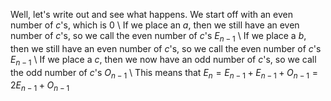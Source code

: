 Well, let's write out and see what happens. We start off with an even number of $c$'s, which is 0 \\
If we place an $a$, then we still have an even number of $c$'s, so we call the even number of $c$'s $E_{n-1}$ \\
If we place a $b$, then we still have an even number of $c$'s, so we call the even number of $c$'s $E_{n-1}$ \\
If we place a $c$, then we now have an odd number of $c$'s, so we call the odd number of $c$'s $O_{n-1}$ \\
This means that $E_n = E_{n-1} + E_{n-1} + O_{n-1} = 2E_{n-1} + O_{n-1}$
